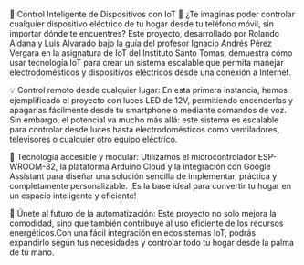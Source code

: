  🌟 Control Inteligente de Dispositivos con IoT 🌟
¿Te imaginas poder controlar cualquier dispositivo eléctrico de tu hogar desde tu teléfono móvil,
sin importar dónde te encuentres? Este proyecto, desarrollado por Rolando Aldana y Luis Alvarado bajo la guía 
del profesor Ignacio Andrés Pérez Vergara en la asignatura de IoT del Instituto Santo Tomas,
demuestra cómo usar tecnología IoT para crear un sistema escalable que permita manejar 
electrodomésticos y dispositivos eléctricos desde una conexión a Internet.

💡 Control remoto desde cualquier lugar: En esta primera instancia, hemos ejemplificado el proyecto con luces LED de 12V, 
permitiendo encenderlas y apagarlas fácilmente desde tu smartphone o mediante comandos de voz. Sin embargo, 
el potencial va mucho más allá: este sistema es escalable para controlar desde luces hasta electrodomésticos como ventiladores,
televisores o cualquier otro equipo eléctrico.

🔧 Tecnología accesible y modular: Utilizamos el microcontrolador ESP-WROOM-32, 
la plataforma Arduino Cloud y la integración con Google Assistant para diseñar una solución sencilla de implementar,
práctica y completamente personalizable. ¡Es la base ideal para convertir tu hogar en un espacio inteligente y eficiente!

🚀 Únete al futuro de la automatización: Este proyecto no solo mejora la comodidad, sino que también contribuye al uso eficiente de
los recursos energéticos.Con una fácil integración en ecosistemas IoT, 
podrás expandirlo según tus necesidades y controlar todo tu hogar desde la palma de tu mano.
